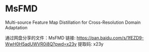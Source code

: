 # MsFMD

Multi-source Feature Map Distillation for Cross-Resolution Domain Adaptation

通过网盘分享的文件：MsFMD
链接: https://pan.baidu.com/s/1fEZD9-WwH0H5adUWVR0i8Q?pwd=x23y 提取码: x23y
